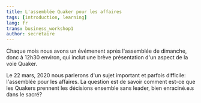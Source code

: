 ```yaml
---
title: L'assemblée Quaker pour les affaires
tags: [introduction, learning]
lang: fr
trans: business_workshop1
author: secrétaire
---
```

Chaque mois nous avons un évémenent après l'assemblée de dimanche, donc à 12h30 environ, qui inclut une brève présentation d'un aspect de la voie Quaker.

Le 22 mars, 2020 nous parlerons d'un sujet important et parfois difficile: l'assemblée pour les affaires. La question est de savoir comment est-ce que les Quakers prennent les décisions ensemble sans leader, bien enraciné.e.s dans le sacré? 
